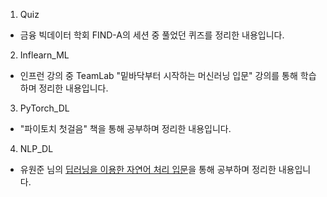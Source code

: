 1. Quiz
- 금융 빅데이터 학회 FIND-A의 세션 중 풀었던 퀴즈를 정리한 내용입니다.

2. Inflearn_ML
- 인프런 강의 중 TeamLab "밑바닥부터 시작하는 머신러닝 입문" 강의를 통해 학습하며 정리한 내용입니다.

3. PyTorch_DL
- "파이토치 첫걸음" 책을 통해 공부하며 정리한 내용입니다.

4. NLP_DL
- 유원준 님의 [딥러닝을 이용한 자연어 처리 입문](https://wikidocs.net/book/2155)을 통해 공부하며 정리한 내용입니다.
